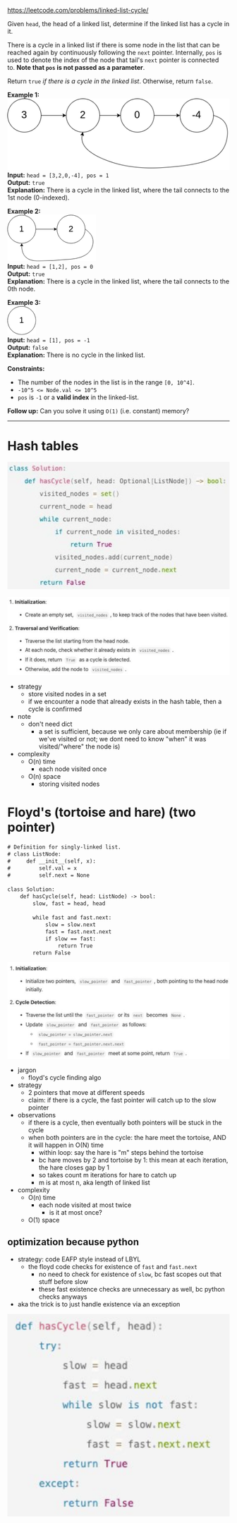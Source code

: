https://leetcode.com/problems/linked-list-cycle/

Given `head`, the head of a linked list, determine if the linked list has a cycle in it.

There is a cycle in a linked list if there is some node in the list that can be reached again by continuously following the `next` pointer. Internally, `pos` is used to denote the index of the node that tail's `next` pointer is connected to. **Note that `pos` is not passed as a parameter**.

Return `true` _if there is a cycle in the linked list_. Otherwise, return `false`.


**Example 1:**  
![](../!assets/attachments/Pasted%20image%2020240224215828.png)  
**Input:** `head = [3,2,0,-4], pos = 1`  
**Output:** `true`  
**Explanation:** There is a cycle in the linked list, where the tail connects to the 1st node (0-indexed).


**Example 2:**  
![](../!assets/attachments/Pasted%20image%2020240224215833.png)  
**Input:** `head = [1,2], pos = 0`  
**Output:** `true`  
**Explanation:** There is a cycle in the linked list, where the tail connects to the 0th node.


**Example 3:**  
![](../!assets/attachments/Pasted%20image%2020240224215848.png)  
**Input:** `head = [1], pos = -1`  
**Output:** `false`  
**Explanation:** There is no cycle in the linked list.


**Constraints:**
- The number of the nodes in the list is in the range `[0, 10^4]`.
- `-10^5 <= Node.val <= 10^5`
- `pos` is `-1` or a **valid index** in the linked-list.

**Follow up:** Can you solve it using `O(1)` (i.e. constant) memory?


---

# Hash tables
![](../!assets/attachments/Pasted%20image%2020240226180652.png)

![](../!assets/attachments/Pasted%20image%2020240226180611.png)

- strategy
	- store visited nodes in a set
	- if we encounter a node that already exists in the hash table, then a cycle is confirmed
- note
	- don't need dict
		- a set is sufficient, because we only care about membership (ie if we've visited or not; we dont need to know "when" it was visited/"where" the node is)
- complexity
	- O(n) time
		- each node visited once
	- O(n) space
		- storing visited nodes





# Floyd's (tortoise and hare) (two pointer)

```
# Definition for singly-linked list.
# class ListNode:
#     def __init__(self, x):
#         self.val = x
#         self.next = None

class Solution:
    def hasCycle(self, head: ListNode) -> bool:
        slow, fast = head, head

        while fast and fast.next:
            slow = slow.next
            fast = fast.next.next
            if slow == fast:
                return True
        return False
```


![](../!assets/attachments/Pasted%20image%2020240226180905.png)


- jargon
	- floyd's cycle finding algo
- strategy
	- 2 pointers that move at different speeds
	- claim: if there is a cycle, the fast pointer will catch up to the slow pointer
- observations
	- if there is a cycle, then eventually both pointers will be stuck in the cycle
	- when both pointers are in the cycle: the hare meet the tortoise, AND it will happen in O(N) time
		- within loop: say the hare is "m" steps behind the tortoise
		- bc hare moves by 2 and tortoise by 1: this mean at each iteration, the hare closes gap by 1
		- so takes count m iterations for hare to catch up
		- m is at most n, aka length of linked list
- complexity
	- O(n) time
		- each node visited at most twice
			- is it at most once?
	- O(1) space


## optimization because python
- strategy: code EAFP style instead of LBYL
	- the floyd code checks for existence of `fast` and `fast.next`
		- no need to check for existence of `slow`, bc fast scopes out that stuff before slow
		- these fast existence checks are unnecessary as well, bc python checks anyways
- aka the trick is to just handle existence via an exception

![](../!assets/attachments/Pasted%20image%2020240226181322.png)